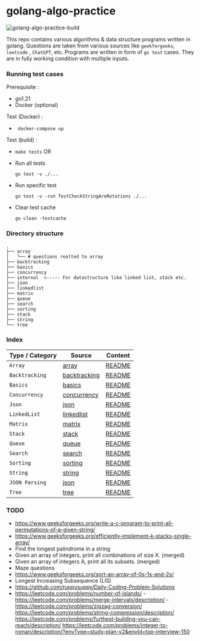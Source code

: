 
# golang-algo-practice 

![golang-algo-practice-build](https://github.com/snghnaveen/golang-algo-practice/actions/workflows/push.yaml/badge.svg)

This repo contains various algorithms & data structure programs written in golang.
Questions are taken from various sources like `geekforgeeks`, `leetcode` , `ChatGPT`, etc.
Programs are written in form of `go test` cases. They are in fully working condition with multiple inputs.

### Running test cases

Prerequisite :
- go1.21
- Docker (optional)

Test (Docker) :
- ``` docker-compose up```

Test (build) :

- ```make tests```
OR
- Run all tests 
    ```
    go test -v ./...
    ```
- Run specific test
    ```
    go test -v -run TestCheckStringAreRotations ./...
    ```

- Clear test cache 
    ```
    go clean -testcache
    ```

### Directory structure
```
.
├── array
│   └── # questions realted to array
├── backtracking
├── basics
├── concurrency
├── internal  <----- For datastructure like linked list, stack etc.
├── json
├── linkedlist
├── matrix
├── queue
├── search
├── sorting
├── stack
├── string
└── tree
```


### Index
| Type / Category  |     Source         | Content   |
| ---------- |       -------      | -----  |
| `Array`   | [array](./array) | [README](./array/README.md)
| `Backtracking`   | [backtracking](./backtracking) | [README](./backtracking/README.md)
| `Basics`   | [basics](./basics) | [README](./basics/README.md)
| `Concurrency`   | [concurrency](./concurrency) | [README](./concurrency/README.md)
| `Json`   | [json](./json) | [README](./json/README.md)
| `LinkedList`   | [linkedlist](./linkedlist) | [README](./linkedlist/README.md)
| `Matrix`   | [matrix](./matrix) | [README](./matrix/README.md)
| `Stack`   | [stack](./stack) | [README](./stack/README.md)
| `Queue`   | [queue](./queue/) | [README](./queue/README.md)
| `Search`   | [search](./search) | [README](./search/README.md)
| `Sorting`   | [sorting](./sorting) | [README](./sorting/README.md)
| `String`   | [string](./string) | [README](./string/README.md)
| `JSON Parsing`   | [json](./json) | [README](./json/README.md)
| `Tree`   | [tree](./tree/) | [README](./tree/README.md)



### TODO
- https://www.geeksforgeeks.org/write-a-c-program-to-print-all-permutations-of-a-given-string/
- https://www.geeksforgeeks.org/efficiently-implement-k-stacks-single-array/
- Find the longest palindrome in a string
- Given an array of integers, print all combinations of size X. (merged)
- Given an array of integers A, print all its subsets. (merged)
- Maze questions
- https://www.geeksforgeeks.org/sort-an-array-of-0s-1s-and-2s/
- Longest Increasing Subsequence (LIS)
- https://github.com/ruppysuppy/Daily-Coding-Problem-Solutions
- https://leetcode.com/problems/number-of-islands/
-https://leetcode.com/problems/merge-intervals/description/
-https://leetcode.com/problems/zigzag-conversion/
https://leetcode.com/problems/string-compression/description/
https://leetcode.com/problems/furthest-building-you-can-reach/description/
https://leetcode.com/problems/integer-to-roman/description/?envType=study-plan-v2&envId=top-interview-150
